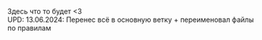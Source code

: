 ﻿Здесь что то будет <З<br>
UPD: 13.06.2024: Перенес всё в основную ветку + переименовал файлы по правилам
